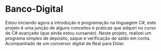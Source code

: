 # Banco-Digital
Estou iniciando agora a introdução e programação na linguagem C#, este projeto é uma junção de alguns conceitos e praticas que adquiri no curso de C# avançado (que ainda estou cursando). Neste projeto, realizei um programa simples de depósito, saque e verificação de saldo em conta. Acompanhado de um conversor digital de Real para Dólar.
